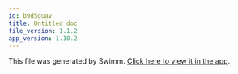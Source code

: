 ```yaml
---
id: b9d5guav
title: Untitled doc
file_version: 1.1.2
app_version: 1.10.2
---
```


This file was generated by Swimm. [Click here to view it in the app](/repos/Z2l0aHViJTNBJTNBb25saW5lLUpvYnMlM0ElM0FhZWx6YXdhd3k=/docs/b9d5guav).
